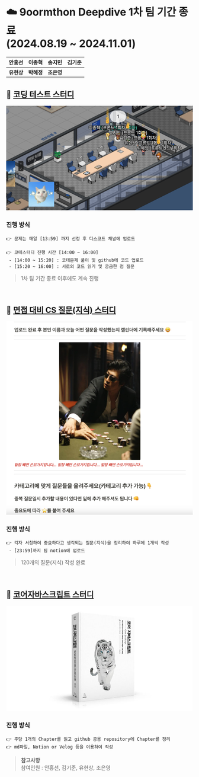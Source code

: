 # ☁️ 9oormthon Deepdive 1차 팀 기간 종료 <br> (2024.08.19 ~ 2024.11.01)
| **안홍선** | **이종혁** | **송지민** | **김기준** |
|------------|------------|------------|------------|
| **유현상** | **박혜정** | **조은영** |            |



## 📘 [코딩 테스트 스터디](https://github.com/9oormthon-semicolon/CodingTest)
![final](/img/final.png)

### 진행 방식
```
👉 문제는 매일 [13:59] 까지 선정 후 디스코드 채널에 업로드

👉 코테스터디 진행 시간 [14:00 ~ 16:00]
 - [14:00 ~ 15:20] : 코테문제 풀이 및 github에 코드 업로드
 - [15:20 ~ 16:00] : 서로의 코드 읽기 및 궁금한 점 질문
```
> 1차 팀 기간 종료 이후에도 계속 진행

<br>

## 📙 [면접 대비 CS 질문(지식) 스터디](https://tremendous-chess-5a3.notion.site/CS-c3b45d73b57943978b214de0c426391d)
![cs](/img/cs.png)
### 진행 방식
```
👉 각자 서칭하여 중요하다고 생각되는 질문(지식)을 정리하여 하루에 1개씩 작성
 - [23:59]까지 팀 notion에 업로드
```

> 120개의 질문(지식) 작성 완료

<br>

## 📒 [코어자바스크립트 스터디](https://github.com/9oormthon-semicolon/CoreJavascript)
![core](/img/CoreJavscriptImg.jpg)

### 진행 방식
```.
👉 주당 1개의 Chapter를 읽고 github 공용 repository에 Chapter를 정리
👉 md파일, Notion or Velog 등을 이용하여 작성
```
> **참고사항** <br>
참여인원 : 안홍선, 김기준, 유현상, 조은영
